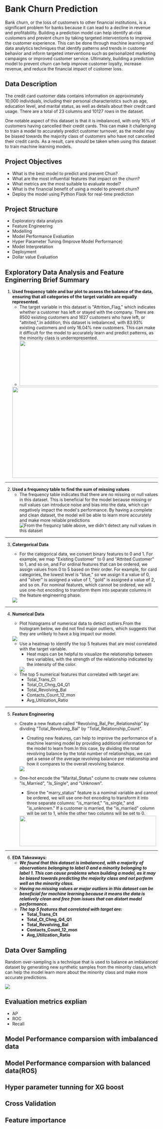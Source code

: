 # Bank Churn Prediction
Bank churn, or the loss of customers to other financial institutions, is a significant problem for banks because it can lead to a decline in revenue and profitability. Building a prediction model can help identify at-risk customers and prevent churn by taking targeted interventions to improve the customer experience. This can be done through machine learning and data analytics techniques that identify patterns and trends in customer behavior and inform targeted interventions such as personalized marketing campaigns or improved customer service. Ultimately, building a prediction model to prevent churn can help improve customer loyalty, increase revenue, and reduce the financial impact of customer loss.

## Data Description

The credit card customer data contains information on approximately 10,000 individuals, including their personal characteristics such as age, education level, and marital status, as well as details about their credit card usage. There are a total of 23 columns and 10127 rows in the dataset.

One notable aspect of this dataset is that it is imbalanced, with only 16% of customers having cancelled their credit cards. This can make it challenging to train a model to accurately predict customer turnover, as the model may be biased towards the majority class of customers who have not cancelled their credit cards. As a result, care should be taken when using this dataset to train machine learning models.
## Project Objectives 
- What is the best model to predict and prevent Chun?
- What are the most influential features that impact on the churn?
- What metrics are the most suitable to evaluate model?
- What is the financial benefit of using a model to prevent churn?
- Deploy the model using Python Flask for real-time prediction
## Project Structure

- Exploratory data analysis
- Feature Engineering
- Modelling
- Model Performance Evaluation
- Hyper Parameter Tuning (Improve Model Performance)
- Model Interpretation
- Deployment
- Dollar value Evaluation



## Exploratory Data Analysis and Feature Enginerring Brief Summary
1. __Used frequency table and bar plot to assess the balance of the data, ensuring that all categories of the target variable are equally represented.__
    *   The target variable in this dataset is "Attrition_Flag," which indicates whether a customer has left or stayed with the company. There are 8500 existing customers and 1627 customers who have left, or "attrited,".In addition, this dataset is imbalanced, with 83.93% existing customers and only 16.04% new customers. This can make it difficult for the model to accurately learn and predict patterns, as the minority class is underrepresented.
      * <img src="Plots/EDA/Screen Shot 2022-12-22 at 23.08.37.png" width=500 height=150>
      <img src="Plots/EDA/data balance.png" width=500 height=300>
    

----------

2. __Used a frequency table to find the sum of missing values__
     *   The frequency table indicates that there are no missing or null values in this dataset. This is beneficial for the model because missing or null values can introduce noise and bias into the data, which can negatively impact the model's performance. By having a complete and clean dataset, the model will be able to learn more accurately and make more reliable predictions
        <img src="Plots/EDA/null.png" alt="From the frequncy table above, we didn't detect any null values in this dataset"> 


----------
3. __Catergorical Data__
    * For the categorical data, we convert binary features to 0 and 1. For example, we map "Existing Customer" to 0 and "Attrited Customer" to 1, and so on, and  For ordinal features that can be ordered, we assign values from 0 to 5 based on their order. For example, for card categories, the lowest level is "blue," so we assign it a value of 0, and "silver" is assigned a value of 1, "gold" is assigned a value of 2, and so on. For nominal features, which cannot be ordered, we will use one-hot encoding to transform them into separate columns in the feature engineering phase.
    
     <img src="Plots/EDA/Cat.png">
    
    
----------
4. __Numerical Data__
    * Plot histograms of numerical data to detect outliers.From the histogram below, we did not find major outliers, which suggests that they are unlikely to have a big impact our model.
    <img src="Plots/EDA/num.png">
    
     * Use a heatmap to identify the top 5 features that are most correlated with the target variable.
       * Heat maps can be helpful to visualize the relationship between two variables, with the strength of the relationship indicated by the intensity of the color.
       <img src="Plots/EDA/heat1.png">
      * The top 5 numerical features that correlated with target are:
        *  Total_Trans_Ct
        *  Total_Ct_Chng_Q4_Q1
        *  Total_Revolving_Bal
        *  Contacts_Count_12_mon
        *  Avg_Utilization_Ratio
    
----------
    
 
5. __Feature Engineering__
    * Create a new feature called "Revolving_Bal_Per_Relationship" by dividing "Total_Revolving_Bal" by "Total_Relationship_Count".
      * Creating new features, can help to improve the performance of a machine learning model by providing additional information for the model to learn from.In this case, by dividing the total revolving balance by the total number of relationships, we can get a sense of the average revolving balance per relationship and how it compares to the overall revolving balance. 
      
      <img src="Plots/EDA/Screen Shot 2022-12-23 at 02.30.05.png">
   * One-hot encode the "Marital_Status" column to create new columns "Is_Married", "Is_Single", and "Unknown".
      * Since the "marry_status" feature is a nominal variable and cannot be ordered, we will use one-hot encoding to transform it into three separate columns: "is_married," "is_single," and "is_unknown." If a customer is married, the "is_married" column will be set to 1, while the other two columns will be set to 0. 
       <img src="Plots/EDA/Screen Shot 2022-12-23 at 02.22.52.png" width=450 height=100>
   
 ----------
 
 
6. __EDA Takeaways:__
    * ___We found that this dataset is imbalanced, with a majority of observations belonging to label 0 and a minority belonging to label 1. This can cause problems when building a model, as it may be biased towards predicting the majority class and not perform well on the minority class.___
    * ___Having no missing values or major outliers in this dataset can be beneficial for machine learning because it means the data is relatively clean and free from issues that can distort model performance.___
    * ___The top 5 features that correlated with target are:___
        *  __Total_Trans_Ct__
        *  __Total_Ct_Chng_Q4_Q1__
        *  __Total_Revolving_Bal__
        *  __Contacts_Count_12_mon__
        *  __Avg_Utilization_Ratio__


## Data Over Sampling
Random over-sampling is a technique that is used to balance an imbalanced dataset by generating new synthetic samples from the minority class,which can help the model learn more about the minority class and make more accurate predictions. 

<img src="Plots/EDA/ROS.png">


## Evaluation metrics explian
- AP
- ROC
- Recall

## Model Performance comparsion with imbalanced data
## Model Performance comparsion with balanced data(ROS)
## Hyper parameter tunning for XG boost 
## Cross Validation
## Feature importance





